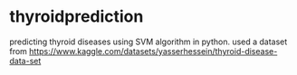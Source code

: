 # thyroidprediction
predicting thyroid diseases using SVM algorithm in python.
used a dataset from https://www.kaggle.com/datasets/yasserhessein/thyroid-disease-data-set
